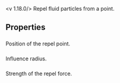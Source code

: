 <v 1.18.0/>
Repel fluid particles from a point.

## Properties

### <junc position>
Position of the repel point.

### <junc radius>
Influence radius.

### <junc strength>
Strength of the repel force.